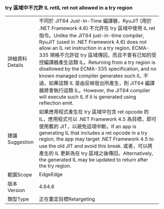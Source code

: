 ### <a name="il-ret-not-allowed-in-a-try-region"></a><span data-ttu-id="025d8-101">try 區域中不允許 IL ret</span><span class="sxs-lookup"><span data-stu-id="025d8-101">IL ret not allowed in a try region</span></span>

|   |   |
|---|---|
|<span data-ttu-id="025d8-102">詳細資料</span><span class="sxs-lookup"><span data-stu-id="025d8-102">Details</span></span>|<span data-ttu-id="025d8-103">不同於 JIT64 Just-In-Time 編譯器，RyuJIT (用於 .NET Framework 4.6) 不允許在 try 區域中使用 IL ret 指令。</span><span class="sxs-lookup"><span data-stu-id="025d8-103">Unlike the JIT64 just-in-time compiler, RyuJIT (used in .NET Framework 4.6) does not allow an IL ret instruction in a try region.</span></span> <span data-ttu-id="025d8-104">ECMA-335 規格不允許從 try 區域傳回，而且不會有已知的受控編譯器產生這類 IL。</span><span class="sxs-lookup"><span data-stu-id="025d8-104">Returning from a try region is disallowed by the ECMA-335 specification, and no known managed compiler generates such IL.</span></span> <span data-ttu-id="025d8-105">不過，如果這類 IL 是由反映發出所產生，則 JIT64 編譯器將會執行這類 IL。</span><span class="sxs-lookup"><span data-stu-id="025d8-105">However, the JIT64 compiler will execute such IL if it is generated using reflection emit.</span></span>|
|<span data-ttu-id="025d8-106">建議</span><span class="sxs-lookup"><span data-stu-id="025d8-106">Suggestion</span></span>|<span data-ttu-id="025d8-107">如果應用程式產生在 try 區域中包含 ret opcode 的 IL，應用程式可以 .NET Framework 4.5 為目標，即可使用舊的 JIT，以避免這項中斷。</span><span class="sxs-lookup"><span data-stu-id="025d8-107">If an app is generating IL that includes a ret opcode in a try region, the app may target .NET Framework 4.5 to use the old JIT and avoid this break.</span></span> <span data-ttu-id="025d8-108">或者，可以將產生的 IL 更新為在 try 區域之後傳回。</span><span class="sxs-lookup"><span data-stu-id="025d8-108">Alternatively, the generated IL may be updated to return after the try region.</span></span>|
|<span data-ttu-id="025d8-109">範圍</span><span class="sxs-lookup"><span data-stu-id="025d8-109">Scope</span></span>|<span data-ttu-id="025d8-110">Edge</span><span class="sxs-lookup"><span data-stu-id="025d8-110">Edge</span></span>|
|<span data-ttu-id="025d8-111">版本</span><span class="sxs-lookup"><span data-stu-id="025d8-111">Version</span></span>|<span data-ttu-id="025d8-112">4.6</span><span class="sxs-lookup"><span data-stu-id="025d8-112">4.6</span></span>|
|<span data-ttu-id="025d8-113">類型</span><span class="sxs-lookup"><span data-stu-id="025d8-113">Type</span></span>|<span data-ttu-id="025d8-114">正在重定目標</span><span class="sxs-lookup"><span data-stu-id="025d8-114">Retargeting</span></span>|

